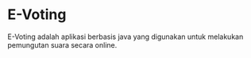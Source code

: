 # E-Voting
E-Voting adalah aplikasi berbasis java yang digunakan untuk melakukan pemungutan suara secara online.

